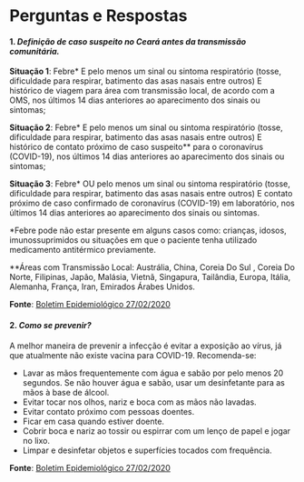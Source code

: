 # Perguntas e Respostas

#### 1. *Definição de caso suspeito no Ceará antes da transmissão comunitária.*
**Situação 1**: Febre* E pelo menos um sinal ou sintoma respiratório (tosse, dificuldade para respirar, batimento das asas nasais entre outros) E histórico de viagem para área com transmissão local, de acordo com a OMS, nos últimos 14 dias anteriores ao aparecimento dos sinais ou sintomas; 

**Situação 2**: Febre* E pelo menos um sinal ou sintoma respiratório (tosse, dificuldade para respirar, batimento das asas nasais entre outros) E histórico de contato próximo de caso suspeito** para o coronavírus (COVID-19), nos últimos 14 dias anteriores ao aparecimento dos sinais ou sintomas; 

**Situação 3**: Febre* OU pelo menos um sinal ou sintoma respiratório (tosse, dificuldade para respirar, batimento das asas nasais entre outros) E contato próximo de caso confirmado de coronavírus (COVID-19) em laboratório, nos últimos 14 dias anteriores ao aparecimento dos sinais ou sintomas. 

*Febre pode não estar presente em alguns casos como: crianças, idosos, imunossuprimidos ou situações em que o paciente tenha utilizado medicamento antitérmico previamente. 

**Áreas com Transmissão Local: Austrália, China, Coreia Do Sul , Coreia Do Norte, Filipinas, Japão, Malásia, Vietnã, Singapura, Tailândia, Europa, Itália, Alemanha, França, Iran, Emirados Árabes Unidos.

**Fonte**: [Boletim Epidemiológico 27/02/2020](https://coronavirus.ceara.gov.br/wp-content/uploads/2020/03/boletim_epidemiologico_n_1_27022020_Covid19_espce.pdf)

#### 2. *Como se prevenir?*
A melhor maneira de prevenir a infecção é evitar a exposição ao vírus, já
que atualmente não existe vacina para COVID-19. Recomenda-se:
- Lavar as mãos frequentemente com água e sabão por pelo menos 20
segundos. Se não houver água e sabão, usar um desinfetante para as
mãos à base de álcool.
- Evitar tocar nos olhos, nariz e boca com as mãos não lavadas.
- Evitar contato próximo com pessoas doentes.
- Ficar em casa quando estiver doente.
- Cobrir boca e nariz ao tossir ou espirrar com um lenço de papel e jogar
no lixo.
- Limpar e desinfetar objetos e superfícies tocados com frequência. 

**Fonte**: [Boletim Epidemiológico 27/02/2020](https://coronavirus.ceara.gov.br/wp-content/uploads/2020/03/boletim_epidemiologico_n_1_27022020_Covid19_espce.pdf)
